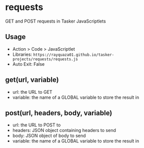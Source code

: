 # requests
GET and POST requests in Tasker JavaScriptlets

## Usage
 * Action > Code > JavaScriptlet
 * Libraries: `https://rayquaza01.github.io/tasker-projects/requests/requests.js`
 * Auto Exit: False

## get(url, variable)
 * url: the URL to GET
 * variable: the name of a GLOBAL variable to store the result in

## post(url, headers, body, variable)
 * url: the URL to POST to
 * headers: JSON object containing headers to send
 * body: JSON object of body to send
 * variable: the name of a GLOBAL variable to store the result in
